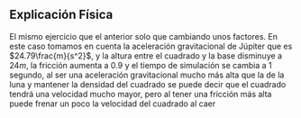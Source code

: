 ## Explicación Física
El mismo ejercicio que el anterior solo que cambiando unos factores.
En este caso tomamos en cuenta la aceleración gravitacional de Júpiter que es $24.79\frac{m}{s^2}$, y la altura entre el cuadrado y la base disminuye a $24m$, la fricción aumenta a $0.9$ y el tiempo de simulación se cambia a 1 segundo, al ser una aceleración gravitacional mucho más alta que la de la luna y mantener la densidad del cuadrado se puede decir que el cuadrado tendrá una velocidad mucho mayor, pero al tener una fricción más alta puede frenar un poco la velocidad del cuadrado al caer